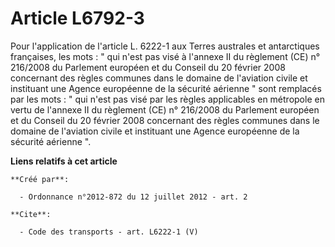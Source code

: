 # Article L6792-3

Pour l'application de l'article L. 6222-1 aux Terres australes et antarctiques françaises, les mots : " qui n'est pas visé à
l'annexe II du règlement (CE) n° 216/2008 du Parlement européen et du Conseil du 20 février 2008 concernant des règles
communes dans le domaine de l'aviation civile et instituant une Agence européenne de la sécurité aérienne " sont remplacés
par les mots : " qui n'est pas visé par les règles applicables en métropole en vertu de l'annexe II du règlement (CE) n°
216/2008 du Parlement européen et du Conseil du 20 février 2008 concernant des règles communes dans le domaine de l'aviation
civile et instituant une Agence européenne de la sécurité aérienne ".

**Liens relatifs à cet article**

	**Créé par**:

	  - Ordonnance n°2012-872 du 12 juillet 2012 - art. 2

	**Cite**:

	  - Code des transports - art. L6222-1 (V)
